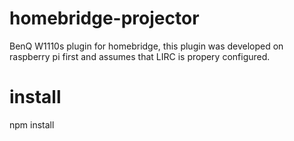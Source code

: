 # homebridge-projector
BenQ W1110s plugin for homebridge, this plugin was developed on raspberry pi first and assumes that LIRC is propery configured.

# install
npm install